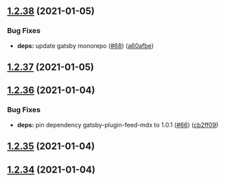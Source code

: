 ## [1.2.38](https://github.com/dds/bosabosa.org/compare/v1.2.37...v1.2.38) (2021-01-05)


### Bug Fixes

* **deps:** update gatsby monorepo ([#68](https://github.com/dds/bosabosa.org/issues/68)) ([a60afbe](https://github.com/dds/bosabosa.org/commit/a60afbe84b9951a1d1f63811b06cb6183bdbdd54))



## [1.2.37](https://github.com/dds/bosabosa.org/compare/v1.2.36...v1.2.37) (2021-01-05)



## [1.2.36](https://github.com/dds/bosabosa.org/compare/v1.2.35...v1.2.36) (2021-01-04)


### Bug Fixes

* **deps:** pin dependency gatsby-plugin-feed-mdx to 1.0.1 ([#66](https://github.com/dds/bosabosa.org/issues/66)) ([cb2ff09](https://github.com/dds/bosabosa.org/commit/cb2ff09660b5be5b6a789fa12a004a5497f2e5cd))



## [1.2.35](https://github.com/dds/bosabosa.org/compare/v1.2.34...v1.2.35) (2021-01-04)



## [1.2.34](https://github.com/dds/bosabosa.org/compare/v1.2.33...v1.2.34) (2021-01-04)



